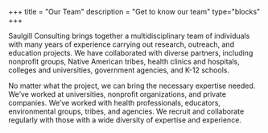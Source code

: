 +++
title = "Our Team"
description = "Get to know our team"
type="blocks"
+++


Saulgill Consulting brings together a multidisciplinary team of individuals with many years of experience carrying out research, outreach, and education projects. We have collaborated with diverse partners, including nonprofit groups, Native American tribes, health clinics and hospitals, colleges and universities, government agencies, and K-12 schools.

No matter what the project, we can bring the necessary expertise needed. We’ve worked at universities, nonprofit organizations, and private companies. We’ve worked with health professionals, educators, environmental groups, tribes, and agencies. We recruit and collaborate regularly with those with a wide diversity of expertise and experience.

<!-- 

# Darin Saul, PhD

Darin has dedicated his 23-year career to addressing the needs of people, communities, and the environment. Darin has a doctorate in English and has written over 160 successful proposals to foundations, corporations, and government funders. Darin's experience includes owning and directing Ecovista, an environmental research and planning company that specialized in watershed assessment and planning. He also co-founded and was later the executive director of the Groundworks Institute, a nonprofit that provided environmental education programs and coordinated stream and wetland restoration projects. At the University of Idaho (UI), Darin worked as the Sustainability Director and helped setup the UI Sustainability Center, a student-led center that runs social marketing and service learning activities. As the Associate Director of the UI Office of Community Partnerships, Darin worked with nonprofits and community groups to prioritize needs, connect them to resources and expertise, and collaborate on grant proposals. Darin is currently the Director of Proposal Development Services in the College of Agricultural and Life Sciences, where he collaborates with faculty and community partners to develop large grant proposals. In recent years, he was a Senior Consultant with Bright Star Grant Consultants, helping nonprofit groups develop funding plans and write proposals. He launched Saulgill LLC in 2014.


# Soren Newman, PhD


A social scientist by training, Soren collects meaningful data that empowers organizations to affect change. Soren is skilled in interview, focus group, and survey methodologies as well as participatory research. She also has experience in grant development, project evaluation, and strategic planning. Soren was raised in a rural community in northcentral Idaho where her passion for and commitment to the diverse peoples and landscapes of the Northwest grew. Her interest in understanding how conservation, economic, and social objectives can simultaneously be achieved motivated her to earn a doctoral degree in Natural Resource and Environmental Science from Washington State University. She has collaborated on a variety of successful projects ranging from exploring communities capacity to adapt to environmental hazards to engaging stakeholders in wood-based bioenergy development, helping local livestock producers gather feasibility study data, assessing local and regional food systems, and facilitating strategic planning with nonprofit organizations. Soren has bachelor's degrees in Spanish and Sociology from the University of Idaho and a master's degree in Sociology from Washington State University. -->

<!-- 
---

> In case you haven't found the answer for your question please feel free to contact us, our customer support will be happy to help you.
 -->


